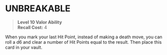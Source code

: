 # UNBREAKABLE

> **Level 10 Valor Ability**  
> **Recall Cost:** 4

When you mark your last Hit Point, instead of making a death move, you can roll a d6 and clear a number of Hit Points equal to the result. Then place this card in your vault.